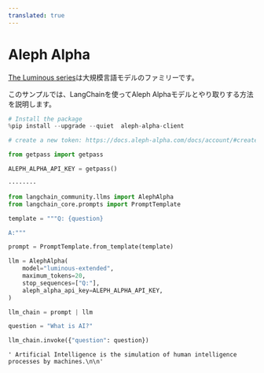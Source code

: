```yaml
---
translated: true
---
```


# Aleph Alpha

[The Luminous series](https://docs.aleph-alpha.com/docs/introduction/luminous/)は大規模言語モデルのファミリーです。

このサンプルでは、LangChainを使ってAleph Alphaモデルとやり取りする方法を説明します。

```python
# Install the package
%pip install --upgrade --quiet  aleph-alpha-client
```

```python
# create a new token: https://docs.aleph-alpha.com/docs/account/#create-a-new-token

from getpass import getpass

ALEPH_ALPHA_API_KEY = getpass()
```

```output
········
```

```python
from langchain_community.llms import AlephAlpha
from langchain_core.prompts import PromptTemplate
```

```python
template = """Q: {question}

A:"""

prompt = PromptTemplate.from_template(template)
```

```python
llm = AlephAlpha(
    model="luminous-extended",
    maximum_tokens=20,
    stop_sequences=["Q:"],
    aleph_alpha_api_key=ALEPH_ALPHA_API_KEY,
)
```

```python
llm_chain = prompt | llm
```

```python
question = "What is AI?"

llm_chain.invoke({"question": question})
```

```output
' Artificial Intelligence is the simulation of human intelligence processes by machines.\n\n'
```
